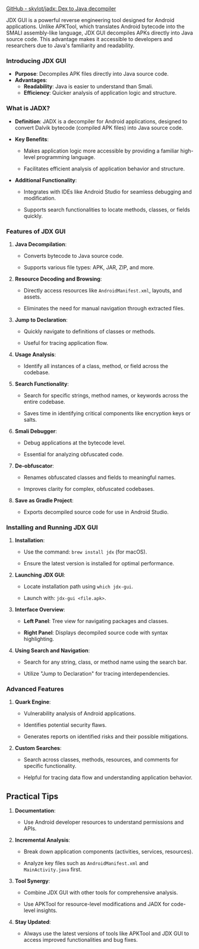 
[GitHub - skylot/jadx: Dex to Java decompiler](https://github.com/skylot/jadx)

JDX GUI is a powerful reverse engineering tool designed for Android applications. Unlike APKTool, which translates Android bytecode into the SMALI assembly-like language, JDX GUI decompiles APKs directly into Java source code. This advantage makes it accessible to developers and researchers due to Java's familiarity and readability.

### Introducing JDX GUI

- **Purpose**: Decompiles APK files directly into Java source code.
- **Advantages**:
    - **Readability**: Java is easier to understand than Smali.
    - **Efficiency**: Quicker analysis of application logic and structure.
### What is JADX?

- **Definition**: JADX is a decompiler for Android applications, designed to convert Dalvik bytecode (compiled APK files) into Java source code.
    
- **Key Benefits**:
    
    - Makes application logic more accessible by providing a familiar high-level programming language.
        
    - Facilitates efficient analysis of application behavior and structure.
        
- **Additional Functionality**:
    
    - Integrates with IDEs like Android Studio for seamless debugging and modification.
        
    - Supports search functionalities to locate methods, classes, or fields quickly.
        

### Features of JDX GUI

1. **Java Decompilation**:
    
    - Converts bytecode to Java source code.
        
    - Supports various file types: APK, JAR, ZIP, and more.
        
2. **Resource Decoding and Browsing**:
    
    - Directly access resources like `AndroidManifest.xml`, layouts, and assets.
        
    - Eliminates the need for manual navigation through extracted files.
        
3. **Jump to Declaration**:
    
    - Quickly navigate to definitions of classes or methods.
        
    - Useful for tracing application flow.
        
4. **Usage Analysis**:
    
    - Identify all instances of a class, method, or field across the codebase.
        
5. **Search Functionality**:
    
    - Search for specific strings, method names, or keywords across the entire codebase.
        
    - Saves time in identifying critical components like encryption keys or salts.
        
6. **Smali Debugger**:
    
    - Debug applications at the bytecode level.
        
    - Essential for analyzing obfuscated code.
        
7. **De-obfuscator**:
    
    - Renames obfuscated classes and fields to meaningful names.
        
    - Improves clarity for complex, obfuscated codebases.
        
8. **Save as Gradle Project**:
    
    - Exports decompiled source code for use in Android Studio.
        

### Installing and Running JDX GUI

1. **Installation**:
    
    - Use the command: `brew install jdx` (for macOS).
        
    - Ensure the latest version is installed for optimal performance.
        
2. **Launching JDX GUI**:
    
    - Locate installation path using `which jdx-gui`.
        
    - Launch with: `jdx-gui <file.apk>`.
        
3. **Interface Overview**:
    
    - **Left Panel**: Tree view for navigating packages and classes.
        
    - **Right Panel**: Displays decompiled source code with syntax highlighting.
        
4. **Using Search and Navigation**:
    
    - Search for any string, class, or method name using the search bar.
        
    - Utilize "Jump to Declaration" for tracing interdependencies.
        

### Advanced Features

1. **Quark Engine**:
    
    - Vulnerability analysis of Android applications.
        
    - Identifies potential security flaws.
        
    - Generates reports on identified risks and their possible mitigations.
        
2. **Custom Searches**:
    
    - Search across classes, methods, resources, and comments for specific functionality.
        
    - Helpful for tracing data flow and understanding application behavior.
        

## Practical Tips

1. **Documentation**:
    
    - Use Android developer resources to understand permissions and APIs.
        
2. **Incremental Analysis**:
    
    - Break down application components (activities, services, resources).
        
    - Analyze key files such as `AndroidManifest.xml` and `MainActivity.java` first.
        
3. **Tool Synergy**:
    
    - Combine JDX GUI with other tools for comprehensive analysis.
        
    - Use APKTool for resource-level modifications and JADX for code-level insights.
        
4. **Stay Updated**:
    
    - Always use the latest versions of tools like APKTool and JDX GUI to access improved functionalities and bug fixes.